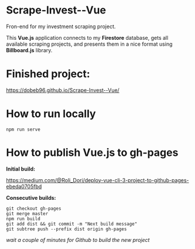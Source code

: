 # Scrape-Invest--Vue
Fron-end for my investment scraping project.

This **Vue.js** application connects to my **Firestore** database, gets all available scraping projects, and presents them in a nice format using **Billboard.js** library.

# Finished project:
https://dobeb96.github.io/Scrape-Invest--Vue/

# How to run locally
```
npm run serve
```

# How to publish Vue.js to gh-pages
**Initial build:**

https://medium.com/@Roli_Dori/deploy-vue-cli-3-project-to-github-pages-ebeda0705fbd

**Consecutive builds:**
```
git checkout gh-pages
git merge master
npm run build
git add dist && git commit -m "Next build message"
git subtree push --prefix dist origin gh-pages
```
_wait a couple of minutes for Github to build the new project_
